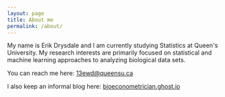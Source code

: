 ```yaml
---
layout: page
title: About me
permalink: /about/
---
```


My name is Erik Drysdale and I am currently studying Statistics at Queen's  University. My research interests are primarily focused on statistical and machine learning approaches to analyzing biological data sets.

You can reach me here: [13ewd@queensu.ca](mailto:13ewd@queensu.ca)

I also keep an informal blog here: [bioeconometrician.ghost.io](http://bioeconometrician.ghost.io)

